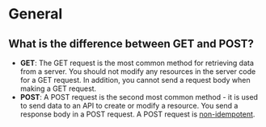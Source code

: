 # General

## What is the difference between GET and POST?

- **GET**: The GET request is the most common method for retrieving data from a server. You should not modify any resources in the server code for a GET request. In addition, you cannot send a request body when making a GET request.
- **POST**: A POST request is the second most common method - it is used to send data to an API to create or modify a resource. You send a response body in a POST request. A POST request is [non-idempotent](https://www.infoq.com/news/2013/04/idempotent/).
